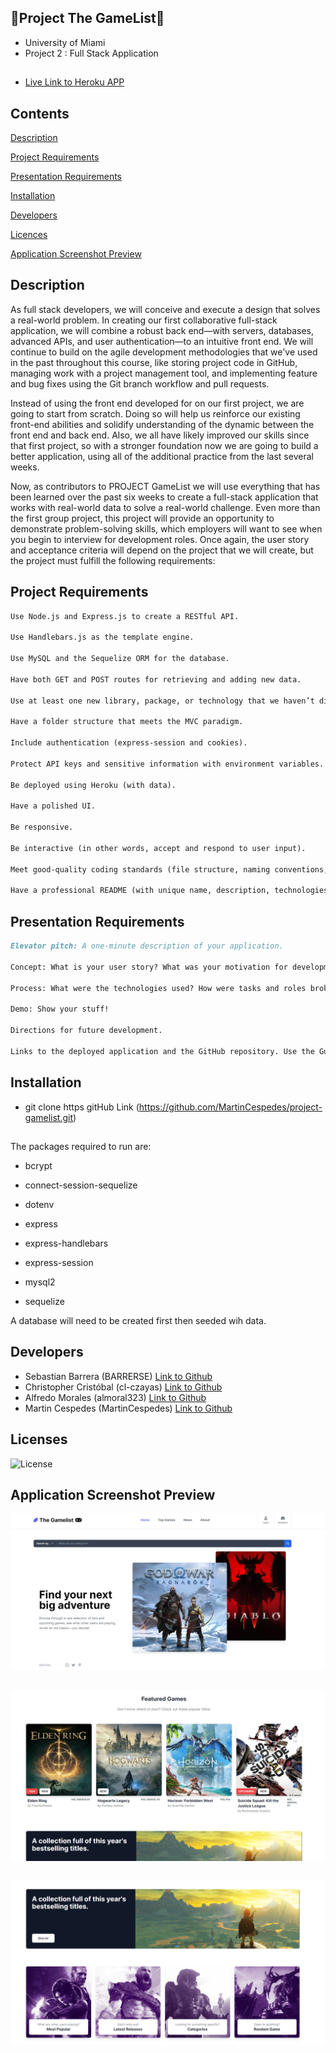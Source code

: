 ## :space_invader:Project The GameList:space_invader:

- University of Miami
- Project 2 : Full Stack Application

##

- [Live Link to Heroku APP](https://project-gamelist.herokuapp.com/)

## Contents

[Description](#description)

[Project Requirements](#project-requirements)

[Presentation Requirements](#presentation-requirements)

[Installation](#installation)

[Developers](#developers)

[Licences](#licences)

[Application Screenshot Preview](#application-screenshot-preview)

## Description

As full stack developers, we will conceive and execute a design that solves a real-world problem. In creating our first collaborative full-stack application, we will combine a robust back end—with servers, databases, advanced APIs, and user authentication—to an intuitive front end. We will continue to build on the agile development methodologies that we've used in the past throughout this course, like storing project code in GitHub, managing work with a project management tool, and implementing feature and bug fixes using the Git branch workflow and pull requests.

Instead of using the front end developed for on our first project, we are going to start from scratch. Doing so will help us reinforce our existing front-end abilities and solidify understanding of the dynamic between the front end and back end. Also, we all have likely improved our skills since that first project, so with a stronger foundation now we are going to build a better application, using all of the additional practice from the last several weeks.

Now, as contributors to PROJECT GameList we will use everything that has been learned over the past six weeks to create a full-stack application that works with real-world data to solve a real-world challenge. Even more than the first group project, this project will provide an opportunity to demonstrate problem-solving skills, which employers will want to see when you begin to interview for development roles. Once again, the user story and acceptance criteria will depend on the project that we will create, but the project must fulfill the following requirements:

## Project Requirements

```md
Use Node.js and Express.js to create a RESTful API.

Use Handlebars.js as the template engine.

Use MySQL and the Sequelize ORM for the database.

Have both GET and POST routes for retrieving and adding new data.

Use at least one new library, package, or technology that we haven’t discussed.

Have a folder structure that meets the MVC paradigm.

Include authentication (express-session and cookies).

Protect API keys and sensitive information with environment variables.

Be deployed using Heroku (with data).

Have a polished UI.

Be responsive.

Be interactive (in other words, accept and respond to user input).

Meet good-quality coding standards (file structure, naming conventions, follows best practices for class/id naming conventions, indentation, quality comments, and so on).

Have a professional README (with unique name, description, technologies used, screenshot, and link to deployed application).
```

## Presentation Requirements

```md
Elevator pitch: A one-minute description of your application.

Concept: What is your user story? What was your motivation for development?

Process: What were the technologies used? How were tasks and roles broken down and assigned? What challenges did you encounter? What were your successes?

Demo: Show your stuff!

Directions for future development.

Links to the deployed application and the GitHub repository. Use the Guide to Deploy with Heroku and MySQL Links to an external site.on The Full-Stack Blog if you need a reminder on how to deploy to Heroku.
```

## Installation

- git clone https gitHub Link (https://github.com/MartinCespedes/project-gamelist.git)

##

The packages required to run are:

- bcrypt

- connect-session-sequelize

- dotenv

- express

- express-handlebars

- express-session

- mysql2

- sequelize

A database will need to be created first then seeded wih data.

## Developers

- Sebastian Barrera (BARRERSE) [Link to Github](https://github.com/Barrerse)
- Christopher Cristóbal (cl-czayas) [Link to Github](https://github.com/cl-czayas)
- Alfredo Morales (almoral323) [Link to Github](https://github.com/almoral323)
- Martin Cespedes (MartinCespedes) [Link to Github](https://github.com/MartinCespedes)

## Licenses

![License](https://img.shields.io/badge/License-MIT-yellow.svg)

## Application Screenshot Preview

![GameList Screenshot 1](././public/assets/img/Screenshot_20230201_100852.png)

##

![GameList Screenshot 2](././public/assets/img/Screenshot_20230201_101117.png)

##

![GameList Screenshot 3](././public/assets/img/Screenshot_20230201_101339.png)
